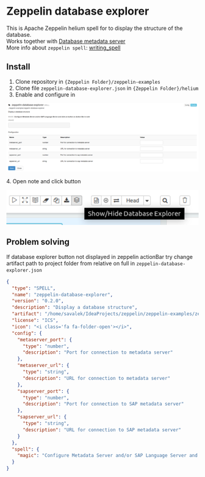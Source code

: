 # Zeppelin database explorer
This is Apache Zeppelin helium spell for to display the structure of the database.  
Works together with [Database metadata server](https://github.com/Savalek/Metadata-server)   
More info about `zeppelin spell`:  [writing_spell](https://zeppelin.apache.org/docs/0.8.0/development/helium/writing_spell.html)

## Install
1. Clone repository in `{Zeppelin Folder}/zeppelin-examples`  
2. Clone file `zeppelin-database-explorer.json` in `{Zeppelin Folder}/helium`
3. Enable and configure in  
<p align="center">
  <img src="https://github.com/Savalek/zeppelin-database-explorer/blob/master/img/spell_settings.png">
</p>
4. Open note and click button
<p align="center">
  <img src="https://github.com/Savalek/zeppelin-database-explorer/blob/master/img/dbEx_button.png">
</p>

## Problem solving
If database explorer button not displayed in zeppelin actionBar try change artifact path to project folder from relative on full in `zeppelin-database-explorer.json`
```json
{
  "type": "SPELL",
  "name": "zeppelin-database-explorer",
  "version": "0.2.0",
  "description": "Display a database structure",
  "artifact": "/home/savalek/IdeaProjects/zeppelin/zeppelin-examples/zeppelin-database-explorer",
  "license": "ICS",
  "icon": "<i class='fa fa-folder-open'></i>",
  "config": {
    "metaserver_port": {
      "type": "number",
      "description": "Port for connection to metadata server"
    },
    "metaserver_url": {
      "type": "string",
      "description": "URL for connection to metadata server"
    },
    "sapserver_port": {
      "type": "number",
      "description": "Port for connection to SAP metadata server"
    },
    "sapserver_url": {
      "type": "string",
      "description": "URL for connection to SAP metadata server"
    }
  },
  "spell": {
    "magic": "Configure Metadata Server and/or SAP Language Server and click on button on Action Bar in note"
  }
}
```
